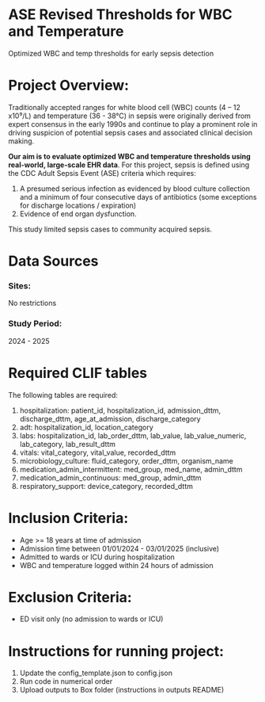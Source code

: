 # ASE Revised Thresholds for WBC and Temperature
Optimized WBC and temp thresholds for early sepsis detection

# Project Overview:
Traditionally accepted ranges for white blood cell (WBC) counts (4 – 12 x10⁹/L) and temperature (36 - 38°C) in sepsis were originally derived from expert consensus in the early 1990s and continue to play a prominent role in driving suspicion of potential sepsis cases and associated clinical decision making. 

**Our aim is to evaluate optimized WBC and temperature thresholds using real-world, large-scale EHR data**. For this project, sepsis is defined using the CDC Adult Sepsis Event (ASE) criteria which requires:
1. A presumed serious infection as evidenced by blood culture collection and a minimum of four consecutive days of antibiotics (some exceptions for discharge locations / expiration)
2. Evidence of end organ dysfunction.
   
This study limited sepsis cases to community acquired sepsis.

# Data Sources
### Sites: 
No restrictions
### Study Period:
2024 - 2025  

# Required CLIF tables
The following tables are required:
1. hospitalization: patient_id, hospitalization_id, admission_dttm, discharge_dttm, age_at_admission, discharge_category
2. adt: hospitalization_id, location_category
3. labs: hospitalization_id, lab_order_dttm, lab_value, lab_value_numeric, lab_category, lab_result_dttm
4. vitals: vital_category, vital_value, recorded_dttm
5. microbiology_culture: fluid_category, order_dttm, organism_name
6. medication_admin_intermittent: med_group, med_name, admin_dttm
7. medication_admin_continuous: med_group, admin_dttm
8. respiratory_support: device_category, recorded_dttm

# Inclusion Criteria:
- Age >= 18 years at time of admission
- Admission time between 01/01/2024 - 03/01/2025 (inclusive)
- Admitted to wards or ICU during hospitalization
- WBC and temperature logged within 24 hours of admission

# Exclusion Criteria:
- ED visit only (no admission to wards or ICU)

# Instructions for running project:
1. Update the config_template.json to config.json
2. Run code in numerical order
3. Upload outputs to Box folder (instructions in outputs README)
